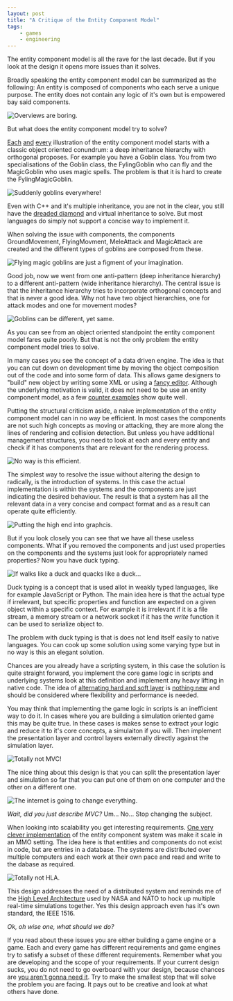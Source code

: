 ```yaml
---
layout: post
title: "A Critique of the Entity Component Model"
tags:
    - games
    - engineering
---
```


The entity component model is all the rave for the last decade. But if you look
at the design it opens more issues than it solves. 

Broadly speaking the entity component model can be summarized as the following: 
An entity is composed of components who each serve a unique purpose. The entity
does not contain any logic of it's own but is empowered bay said components.  

<img class="img-responsive" src="/images/ecm/ecm-intro.png" alt="Overviews are boring." />

But what does the entity component model try to solve?

<!--more-->

[Each][1] [and][2] [every][3] illustration of the entity component model starts
with a classic object oriented conundrum: a deep inheritance hierarchy with 
orthogonal proposes. For example you have a Goblin class. You from two 
specialisations of the Goblin class, the FylingGoblin who can fly and the 
MagicGoblin who uses magic spells. The problem is that it is hard to create 
the FylingMagicGoblin. 

<img class="img-responsive" src="/images/ecm/dreaded-diamond.png" alt="Suddenly goblins everywhere!" />

Even with C++ and it's multiple inheritance, you are not in the clear, you still
have the [dreaded diamond][4] and virtual inheritance to solve. But most 
languages do simply not support a concise way to implement it. 

When solving the issue with components, the components GroundMovement, FlyingMovment,
MeleAttack and MagicAttack are created and the different types of goblins are
composed from these. 

<img class="img-responsive" src="/images/ecm/flying-magic-goblin.png" alt="Flying magic goblins are just a figment of your imagination." />

Good job, now we went from one anti-pattern (deep inheritance hierarchy) to a 
different anti-pattern (wide inheritance hierarchy). The central issue is that 
the inheritance hierarchy tries to incorporate orthogonal concepts and that is
never a good idea. Why not have two object hierarchies, one for attack modes
and one for movement modes?

<img class="img-responsive" src="/images/ecm/goblin-sanity.png" alt="Goblins can be different, yet same." />

As you can see from an object oriented standpoint the entity component model
fares quite poorly. But that is not the only problem the entity component model
tries to solve.

In many cases you see the concept of a data driven engine. The idea is that you
can cut down on development time by moving the object composition out of the
code and into some form of data. This allows game designers to "build" new 
object by writing some XML or using a [fancy editor][5]. Although the 
underlying motivation is valid, it does not need to be use an entity component 
model, as a few [counter examples][6] show quite well.

Putting the structural criticism aside, a naive implementation of the entity 
component model can in no way be efficient. In most cases the components are 
not such high concepts as moving or attacking, they are more along the
lines of rendering and collision detection. But unless you have additional 
management structures, you need to look at each and every entity and
check if it has components that are relevant for the rendering process. 

<img class="img-responsive" src="/images/ecm/inefficient.png" alt="No way is this efficient." />

The simplest way to resolve the issue without altering the design to radically,
is the introduction of systems. In this case the actual implementation is
within the systems and the components are just indicating the desired behaviour.
The result is that a system has all the relevant data in a very concise and 
compact format and as a result can operate quite efficiently.

<img class="img-responsive" src="/images/ecm/better-graphcis.png" alt="Putting the high end into graphcis." />

But if you look closely you can see that we have all these useless components. 
What if you removed the components and just used properties on the components and
the systems just look for appropriately named properties? Now you have duck typing. 

<img class="img-responsive" src="/images/ecm/duck-typing.png" alt="If walks like a duck and quacks like a duck..." />

Duck typing is a concept that is used allot in weakly typed languages, like 
for example JavaScript or Python. The main idea here is that the actual type 
if irrelevant, but specific properties and function are expected on a given
object within a specific context. For example it is irrelevant if it is a 
file stream, a memory stream or a network socket if it has the *write* function 
it can be used to serialize object to.

The problem with duck typing is that is does not lend itself easily to native 
languages. You can cook up some solution using some varying type but in no 
way is this an elegant solution. 

Chances are you already have a scripting system, in this case the solution is
quite straight forward, you implement the core game logic in scripts and 
underlying systems look at this definition and implement any heavy lifting in
native code. The idea of [alternating hard and soft layer][7] is [nothing new][8]
and should be considered where flexibility and performance is needed.

You may think that implementing the game logic in scripts is an inefficient way
to do it. In cases where you are building a simulation oriented game this
may be quite true. In these cases is makes sense to extract your logic and reduce
it to it's core concepts, a simulaiton if you will. Then implement the 
presentation layer and control layers externally directly against the simulation 
layer. 

<img class="img-responsive" src="/images/ecm/totally-not-mvc.png" alt="Totally not MVC!" />

The nice thing about this design is that you can split the presentation layer and
simulation so far that you can put one of them on one computer and the other 
on a different one. 

<img class="img-responsive" src="/images/ecm/mvc-network.png" alt="The internet is going to change everything." />

*Wait, did you just describe MVC?* Um... No... Stop changing the subject. 

When looking into scalability you get interesting requirements. [One very clever
implementation][9] of the entity component system was make it scale in an MMO 
setting. The idea here is that entities and components do not exist in code, 
but are entries in a database. The systems are distributed over multiple 
computers and each work at their own pace and read and write to the dabase as 
required. 

<img class="img-responsive" src="/images/ecm/mmo-ecm.png" alt="Totally not HLA." />

This design addresses the need of a distributed system and reminds me of the 
[High Level Architecture][10] used by NASA and NATO to hock up multiple real-time 
simulations together. Yes this design approach even has it's own standard, the 
IEEE 1516.

*Ok, oh wise one, what should we do?* 

If you read about these issues you are either building a game engine or a game. 
Each and every game has different requirements and game engines try to satisfy a
subset of these different requirements. Remember what you are developing and the
scope of your requirements. If your current design sucks, you do not need to go
overboard with your design, because chances are [you aren't gonna need it][11]. 
Try to make the smallest step that will solve the problem you are facing. It
pays out to be creative and look at what others have done.

[1]: http://piemaster.net/2011/07/entity-component-primer/
[2]: http://gameprogrammingpatterns.com/component.html
[3]: http://cowboyprogramming.com/2007/01/05/evolve-your-heirachy/
[4]: http://www.parashift.com/c++-faq/mi-diamond.html
[5]: http://unity3d.com/
[6]: https://www.unrealengine.com/
[7]: http://c2.com/cgi/wiki?AlternateHardAndSoftLayers
[8]: http://www.panda3d.org/
[9]: http://t-machine.org/index.php/2007/09/03/entity-systems-are-the-future-of-mmog-development-part-1/
[10]: https://en.wikipedia.org/wiki/High-level_architecture_(simulation)
[11]: https://en.wikipedia.org/wiki/You_aren't_gonna_need_it
